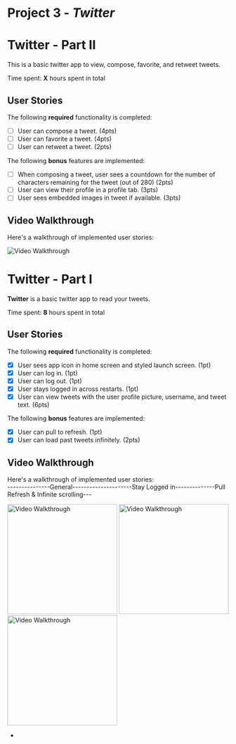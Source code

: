 # Project 3 - *Twitter*

# Twitter - Part II

This is a basic twitter app to view, compose, favorite, and retweet tweets.

Time spent: **X** hours spent in total

## User Stories

The following **required** functionality is completed:

- [ ] User can compose a tweet. (4pts)
- [ ] User can favorite a tweet. (4pts)
- [ ] User can retweet a tweet. (2pts)

The following **bonus** features are implemented:

- [ ] When composing a tweet, user sees a countdown for the number of characters remaining for the tweet (out of 280) (2pts)
- [ ] User can view their profile in a profile tab. (3pts)
- [ ] User sees embedded images in tweet if available. (3pts)

## Video Walkthrough

Here's a walkthrough of implemented user stories:

<img src='http://i.imgur.com/link/to/your/gif/file.gif' title='Video Walkthrough' width='' alt='Video Walkthrough' />

# Twitter - Part I

**Twitter** is a basic twitter app to read your tweets.

Time spent: **8** hours spent in total

## User Stories

The following **required** functionality is completed:

- [x] User sees app icon in home screen and styled launch screen. (1pt)
- [x] User can log in. (1pt)
- [x] User can log out. (1pt)
- [x] User stays logged in across restarts. (1pt)
- [x] User can view tweets with the user profile picture, username, and tweet text. (6pts)

The following **bonus** features are implemented:

- [x] User can pull to refresh. (1pt)
- [x] User can load past tweets infinitely. (2pts)

## Video Walkthrough

Here's a walkthrough of implemented user stories:<br>
---------------General---------------------Stay Logged in--------------Pull Refresh & Infinite scrolling---

<img src='http://g.recordit.co/G1CDzAKaU5.gif' title='Video Walkthrough' width='250' alt='Video Walkthrough' /> <img src='http://g.recordit.co/SfEMgXELjS.gif' title='Video Walkthrough' width='250' alt='Video Walkthrough' /><img src='http://g.recordit.co/5TSnS2HBsY.gif' title='Video Walkthrough' width='250' alt='Video Walkthrough' />


-
